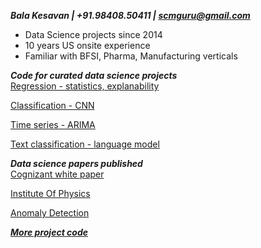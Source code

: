 ***Bala Kesavan | +91.98408.50411 | scmguru@gmail.com***

<ul><li>Data Science projects since 2014</li><li>10 years US onsite experience</li><li>Familiar with BFSI, Pharma, Manufacturing verticals</li></ul>
  
***Code for curated data science projects***  
[Regression - statistics, explanability](https://github.com/balawillgetyou/2021/blob/main/carPrices.ipynb)  
  
[Classification - CNN](https://github.com/balawillgetyou/2021/blob/main/anomalyDetection20210203.ipynb) 
  
[Time series - ARIMA](https://github.com/balawillgetyou/2021/blob/main/timeSeriesAnalysisRestaurantData.ipynb)  
  
[Text classification - language model](https://github.com/balawillgetyou/2021/blob/main/FastAiPyTorchULMFiTTextClassifierWhoseLine_wStopWordsRemoval_20200701.ipynb)  
   
***Data science papers published***  
[Cognizant white paper](https://www.cognizant.com/whitepapers/optimizing-it-operations-with-natural-language-processing-codex4914.pdf)  

[Institute Of Physics](https://iopscience.iop.org/article/10.1088/1757-899X/1110/1/012017/meta)

[Anomaly Detection](https://github.com/balawillgetyou/dy/blob/f50f006bf8ed642c6c79800ddd00006ca4315ee0/AnomalyDetectionEdgeDevices20211120.pdf)  
  
    
    
   
[***More project code***](https://github.com/balawillgetyou/dy)
